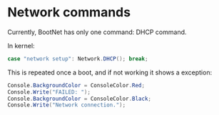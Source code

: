 # Network commands
Currently, BootNet has only one command: DHCP command.

In kernel:
```csharp 
case "network setup": Network.DHCP(); break;
```

This is repeated once a boot, and if not working it shows a exception:

```csharp
Console.BackgroundColor = ConsoleColor.Red;
Console.Write("FAILED: ");
Console.BackgroundColor = ConsoleColor.Black;
Console.Write("Network connection.");
```
